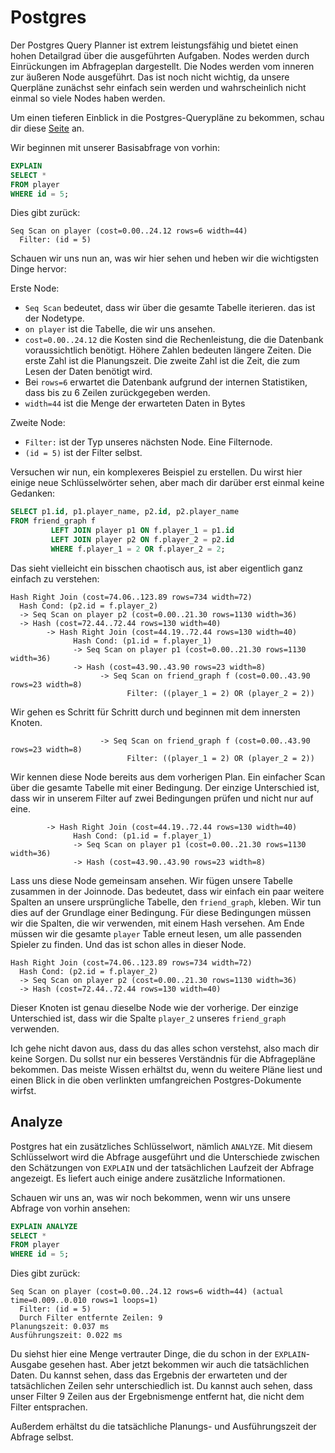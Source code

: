 # Postgres

Der Postgres Query Planner ist extrem leistungsfähig und bietet einen hohen Detailgrad über die ausgeführten Aufgaben.
Nodes werden durch Einrückungen im Abfrageplan dargestellt.
Die Nodes werden vom inneren zur äußeren Node ausgeführt.
Das ist noch nicht wichtig, da unsere Querpläne zunächst sehr einfach sein werden und wahrscheinlich nicht einmal so viele Nodes haben werden.

Um einen tieferen Einblick in die Postgres-Querypläne zu bekommen, schau dir diese [Seite](https://www.postgresql.org/docs/current/using-explain.html) an.

Wir beginnen mit unserer Basisabfrage von vorhin:

```sql
EXPLAIN
SELECT *
FROM player
WHERE id = 5;
```

Dies gibt zurück:

```
Seq Scan on player (cost=0.00..24.12 rows=6 width=44)
  Filter: (id = 5)
```

Schauen wir uns nun an, was wir hier sehen und heben wir die wichtigsten Dinge hervor:

Erste Node:

- `Seq Scan` bedeutet, dass wir über die gesamte Tabelle iterieren. das ist der Nodetype.
- `on player` ist die Tabelle, die wir uns ansehen.
- `cost=0.00..24.12` die Kosten sind die Rechenleistung, die die Datenbank voraussichtlich benötigt. Höhere Zahlen bedeuten
  längere Zeiten. Die erste Zahl ist die Planungszeit. Die zweite Zahl ist die Zeit, die zum Lesen der Daten benötigt wird.
- Bei `rows=6` erwartet die Datenbank aufgrund der internen Statistiken, dass bis zu 6 Zeilen zurückgegeben werden.
- `width=44` ist die Menge der erwarteten Daten in Bytes

Zweite Node:

- `Filter:` ist der Typ unseres nächsten Node. Eine Filternode.
- `(id = 5)` ist der Filter selbst.

Versuchen wir nun, ein komplexeres Beispiel zu erstellen.
Du wirst hier einige neue Schlüsselwörter sehen, aber mach dir darüber erst einmal keine Gedanken:

```sql
SELECT p1.id, p1.player_name, p2.id, p2.player_name
FROM friend_graph f
         LEFT JOIN player p1 ON f.player_1 = p1.id
         LEFT JOIN player p2 ON f.player_2 = p2.id
         WHERE f.player_1 = 2 OR f.player_2 = 2; 
```

Das sieht vielleicht ein bisschen chaotisch aus, ist aber eigentlich ganz einfach zu verstehen:

```
Hash Right Join (cost=74.06..123.89 rows=734 width=72)
  Hash Cond: (p2.id = f.player_2)
  -> Seq Scan on player p2 (cost=0.00..21.30 rows=1130 width=36)
  -> Hash (cost=72.44..72.44 rows=130 width=40)
        -> Hash Right Join (cost=44.19..72.44 rows=130 width=40)
              Hash Cond: (p1.id = f.player_1)
              -> Seq Scan on player p1 (cost=0.00..21.30 rows=1130 width=36)
              -> Hash (cost=43.90..43.90 rows=23 width=8)
                    -> Seq Scan on friend_graph f (cost=0.00..43.90 rows=23 width=8)
                          Filter: ((player_1 = 2) OR (player_2 = 2))
```

Wir gehen es Schritt für Schritt durch und beginnen mit dem innersten Knoten.

```
                    -> Seq Scan on friend_graph f (cost=0.00..43.90 rows=23 width=8)
                          Filter: ((player_1 = 2) OR (player_2 = 2))
```

Wir kennen diese Node bereits aus dem vorherigen Plan.
Ein einfacher Scan über die gesamte Tabelle mit einer Bedingung.
Der einzige Unterschied ist, dass wir in unserem Filter auf zwei Bedingungen prüfen und nicht nur auf eine.

```
        -> Hash Right Join (cost=44.19..72.44 rows=130 width=40)
              Hash Cond: (p1.id = f.player_1)
              -> Seq Scan on player p1 (cost=0.00..21.30 rows=1130 width=36)
              -> Hash (cost=43.90..43.90 rows=23 width=8)
```

Lass uns diese Node gemeinsam ansehen.
Wir fügen unsere Tabelle zusammen in der Joinnode.
Das bedeutet, dass wir einfach ein paar weitere Spalten an unsere ursprüngliche Tabelle, den `friend_graph`, kleben.
Wir tun dies auf der Grundlage einer Bedingung.
Für diese Bedingungen müssen wir die Spalten, die wir verwenden, mit einem Hash versehen.
Am Ende müssen wir die gesamte `player` Table erneut lesen, um alle passenden Spieler zu finden.
Und das ist schon alles in dieser Node.

```
Hash Right Join (cost=74.06..123.89 rows=734 width=72)
  Hash Cond: (p2.id = f.player_2)
  -> Seq Scan on player p2 (cost=0.00..21.30 rows=1130 width=36)
  -> Hash (cost=72.44..72.44 rows=130 width=40)
```

Dieser Knoten ist genau dieselbe Node wie der vorherige.
Der einzige Unterschied ist, dass wir die Spalte `player_2` unseres `friend_graph` verwenden.

Ich gehe nicht davon aus, dass du das alles schon verstehst, also mach dir keine Sorgen.
Du sollst nur ein besseres Verständnis für die Abfragepläne bekommen.
Das meiste Wissen erhältst du, wenn du weitere Pläne liest und einen Blick in die oben verlinkten umfangreichen Postgres-Dokumente wirfst.

## Analyze

Postgres hat ein zusätzliches Schlüsselwort, nämlich `ANALYZE`.
Mit diesem Schlüsselwort wird die Abfrage ausgeführt und die Unterschiede zwischen den Schätzungen von `EXPLAIN` und der tatsächlichen Laufzeit der Abfrage angezeigt.
Es liefert auch einige andere zusätzliche Informationen.

Schauen wir uns an, was wir noch bekommen, wenn wir uns unsere Abfrage von vorhin ansehen:

```sql
EXPLAIN ANALYZE
SELECT *
FROM player
WHERE id = 5;
```

Dies gibt zurück:

```
Seq Scan on player (cost=0.00..24.12 rows=6 width=44) (actual time=0.009..0.010 rows=1 loops=1)
  Filter: (id = 5)
  Durch Filter entfernte Zeilen: 9
Planungszeit: 0.037 ms
Ausführungszeit: 0.022 ms
```

Du siehst hier eine Menge vertrauter Dinge, die du schon in der `EXPLAIN`-Ausgabe gesehen hast.
Aber jetzt bekommen wir auch die tatsächlichen Daten.
Du kannst sehen, dass das Ergebnis der erwarteten und der tatsächlichen Zeilen sehr unterschiedlich ist.
Du kannst auch sehen, dass unser Filter 9 Zeilen aus der Ergebnismenge entfernt hat, die nicht dem Filter entsprachen.

Außerdem erhältst du die tatsächliche Planungs- und Ausführungszeit der Abfrage selbst.
